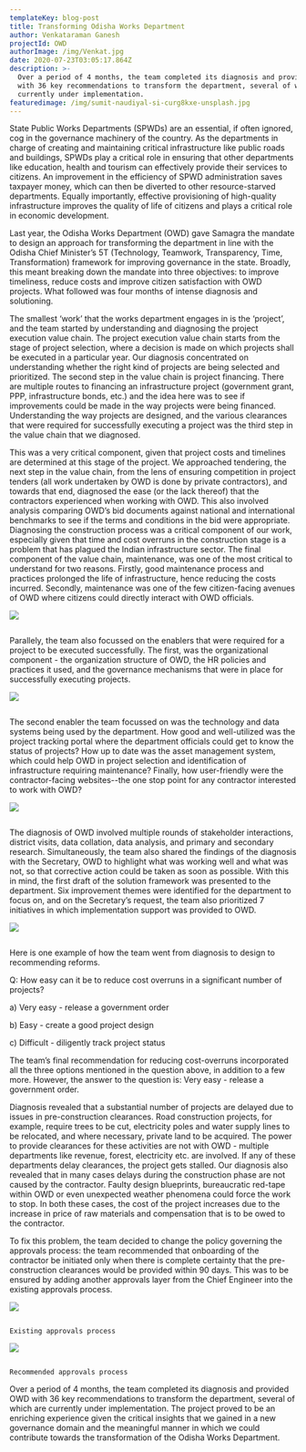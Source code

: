 ```yaml
---
templateKey: blog-post
title: Transforming Odisha Works Department
author: Venkataraman Ganesh
projectId: OWD
authorImage: /img/Venkat.jpg
date: 2020-07-23T03:05:17.864Z
description: >-
  Over a period of 4 months, the team completed its diagnosis and provided OWD
  with 36 key recommendations to transform the department, several of which are
  currently under implementation.
featuredimage: /img/sumit-naudiyal-si-curg8kxe-unsplash.jpg
---
```

State Public Works Departments (SPWDs) are an essential, if often ignored, cog in the governance machinery of the country. As the departments in charge of creating and maintaining critical infrastructure like public roads and buildings, SPWDs play a critical role in ensuring that other departments like education, health and tourism can effectively provide their services to citizens. An improvement in the efficiency of SPWD administration saves taxpayer money, which can then be diverted to other resource-starved departments. Equally importantly, effective provisioning of high-quality infrastructure improves the quality of life of citizens and plays a critical role in economic development. 

Last year, the Odisha Works Department (OWD) gave Samagra the mandate to design an approach for transforming the department in line with the Odisha Chief Minister’s 5T (Technology, Teamwork, Transparency, Time, Transformation) framework for improving governance in the state. Broadly, this meant breaking down the mandate into three objectives: to improve timeliness, reduce costs and improve citizen satisfaction with OWD projects. What followed was four months of intense diagnosis and solutioning.

The smallest ‘work’ that the works department engages in is the ‘project’, and the team started by understanding and diagnosing the project execution value chain. The project execution value chain starts from the stage of project selection, where a decision is made on which projects shall be executed in a particular year. Our diagnosis concentrated on understanding whether the right kind of projects are being selected and prioritized. The second step in the value chain is project financing. There are multiple routes to financing an infrastructure project (government grant, PPP, infrastructure bonds, etc.) and the idea here was to see if improvements could be made in the way projects were being financed. Understanding the way projects are designed, and the various clearances that were required for successfully executing a project was the third step in the value chain that we diagnosed. 

This was a very critical component, given that project costs and timelines are determined at this stage of the project. We approached tendering, the next step in the value chain, from the lens of ensuring competition in project tenders (all work undertaken by OWD is done by private contractors), and towards that end, diagnosed the ease (or the lack thereof) that the contractors experienced when working with OWD. This also involved analysis comparing OWD’s bid documents against national and international benchmarks to see if the terms and conditions in the bid were appropriate. Diagnosing the construction process was a critical component of our work, especially given that time and cost overruns in the construction stage is a problem that has plagued the Indian infrastructure sector. The final component of the value chain, maintenance, was one of the most critical to understand for two reasons. Firstly, good maintenance process and practices prolonged the life of infrastructure, hence reducing the costs incurred. Secondly, maintenance was one of the few citizen-facing avenues of OWD where citizens could directly interact with OWD officials. 

![](/img/owd-1.png)

```

```

Parallely, the team also focussed on the enablers that were required for a project to be executed successfully. The first, was the organizational component - the organization structure of OWD, the HR policies and practices it used, and the governance mechanisms that were in place for successfully executing projects.

![](/img/owd-2.jpg)

```

```

The second enabler the team focussed on was the technology and data systems being used by the department. How good and well-utilized was the project tracking portal where the department officials could get to know the status of projects? How up to date was the asset management system, which could help OWD in project selection and identification of infrastructure requiring maintenance? Finally, how user-friendly were the contractor-facing websites--the one stop point for any contractor interested to work with OWD? 

![](/img/owd-3.png)

```

```

The diagnosis of OWD involved multiple rounds of stakeholder interactions, district visits, data collation, data analysis, and primary and secondary research. Simultaneously, the team also shared the findings of the diagnosis with the Secretary, OWD to highlight what was working well and what was not, so that corrective action could be taken as soon as possible. With this in mind, the first draft of the solution framework was presented to the department. Six improvement themes were identified for the department to focus on, and on the Secretary’s request, the team also prioritized 7 initiatives in which implementation support was provided to OWD. 

![](/img/owd-4.png)

```

```

Here is one example of how the team went from diagnosis to design to recommending reforms. 

Q: How easy can it be to reduce cost overruns in a significant number of projects?

a) Very easy - release a government order

b) Easy - create a good project design

c) Difficult - diligently track project status 

The team’s final recommendation for reducing cost-overruns incorporated all the three options mentioned in the question above, in addition to a few more. However, the answer to the question is: Very easy - release a government order. 

Diagnosis revealed that a substantial number of projects are delayed due to issues in pre-construction clearances. Road construction projects, for example, require trees to be cut, electricity poles and water supply lines to be relocated, and where necessary, private land to be acquired. The power to provide clearances for these activities are not with OWD - multiple departments like revenue, forest, electricity etc. are involved. If any of these departments delay clearances, the project gets stalled. Our diagnosis also revealed that in many cases delays during the construction phase are not caused by the contractor. Faulty design blueprints, bureaucratic red-tape within OWD or even unexpected weather phenomena could force the work to stop. In both these cases, the cost of the project increases due to the increase in price of raw materials and compensation that is to be owed to the contractor. 

To fix this problem, the team decided to change the policy governing the approvals process: the team recommended that onboarding of the contractor be initiated only when there is complete certainty that the pre-construction clearances would be provided within 90 days. This was to be ensured by adding another approvals layer from the Chief Engineer into the existing approvals process. 

![](/img/owd-5.png)

```
                                                                               Existing approvals process
```

![](/img/owd-6.png)

```
                                                                               Recommended approvals process
```

Over a period of 4 months, the team completed its diagnosis and provided OWD with 36 key recommendations to transform the department, several of which are currently under implementation. The project proved to be an enriching experience given the critical insights that we gained in a new governance domain and the meaningful manner in which we could contribute towards the transformation of the Odisha Works Department.
